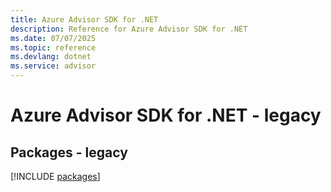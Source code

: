 ```yaml
---
title: Azure Advisor SDK for .NET
description: Reference for Azure Advisor SDK for .NET
ms.date: 07/07/2025
ms.topic: reference
ms.devlang: dotnet
ms.service: advisor
---
```

# Azure Advisor SDK for .NET - legacy
## Packages - legacy
[!INCLUDE [packages](advisor-index.md)]